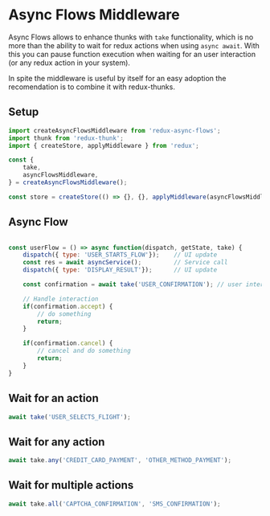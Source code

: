 # Async Flows Middleware

Async Flows allows to enhance thunks with `take` functionality, which is no more than the
ability to wait for redux actions when using `async await`. With this you can pause function execution when waiting for an user interaction (or any redux action in your system).

In spite the middleware is useful by itself for an easy adoption the recomendation is to combine it with redux-thunks.

## Setup

``` .js
import createAsyncFlowsMiddleware from 'redux-async-flows';
import thunk from 'redux-thunk';
import { createStore, applyMiddleware } from 'redux';

const {
    take,
    asyncFlowsMiddleware,
} = createAsyncFlowsMiddleware();

const store = createStore(() => {}, {}, applyMiddleware(asyncFlowsMiddleware, thunk.withExtraArgument(take)));

```

## Async Flow

``` .js

const userFlow = () => async function(dispatch, getState, take) {
    dispatch({ type: 'USER_STARTS_FLOW'});    // UI update
    const res = await asyncService();         // Service call
    dispatch({ type: 'DISPLAY_RESULT'});      // UI update

    const confirmation = await take('USER_CONFIRMATION'); // user interaction

    // Handle interaction
    if(confirmation.accept) {
        // do something
        return;
    }

    if(confirmation.cancel) {
        // cancel and do something
        return;
    }
}

```

## Wait for an action

```.js
await take('USER_SELECTS_FLIGHT');
```

## Wait for any action

```.js
await take.any('CREDIT_CARD_PAYMENT', 'OTHER_METHOD_PAYMENT');
```

## Wait for multiple actions

```.js
await take.all('CAPTCHA_CONFIRMATION', 'SMS_CONFIRMATION');
```

